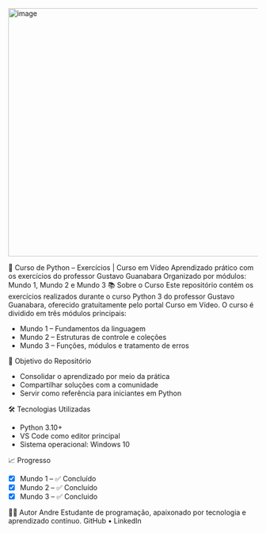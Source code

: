 <img width="900" height="500" alt="image" src="https://github.com/user-attachments/assets/df0fbefd-d655-4a26-93c4-d00d35e8754e" />

🐍 Curso de Python – Exercícios | Curso em Vídeo
Aprendizado prático com os exercícios do professor Gustavo Guanabara
Organizado por módulos: Mundo 1, Mundo 2 e Mundo 3
📚 Sobre o Curso
Este repositório contém os exercícios realizados durante o curso Python 3 do professor Gustavo Guanabara, oferecido gratuitamente pelo portal Curso em Vídeo. O curso é dividido em três módulos principais:
- Mundo 1 – Fundamentos da linguagem
- Mundo 2 – Estruturas de controle e coleções
- Mundo 3 – Funções, módulos e tratamento de erros

🎯 Objetivo do Repositório
- Consolidar o aprendizado por meio da prática
- Compartilhar soluções com a comunidade
- Servir como referência para iniciantes em Python

🛠️ Tecnologias Utilizadas
- Python 3.10+
- VS Code como editor principal
- Sistema operacional: Windows 10

📈 Progresso
- [x] Mundo 1 – ✅ Concluído
- [x] Mundo 2 – ✅ Concluído
- [x] Mundo 3 – ✅ Concluido

🙋‍♂️ Autor
Andre
Estudante de programação, apaixonado por tecnologia e aprendizado contínuo.
GitHub • LinkedIn

